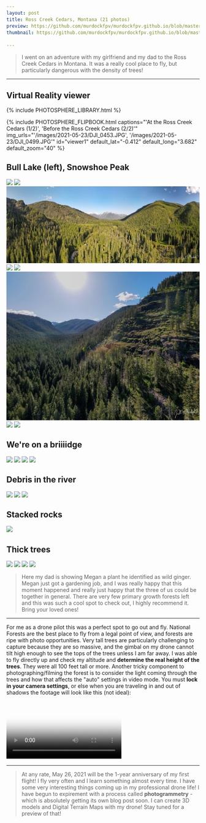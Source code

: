 ```yaml
---
layout: post
title: Ross Creek Cedars, Montana (21 photos)
preview: https://github.com/murdockfpv/murdockfpv.github.io/blob/master/images/2021-05-23/14.jpg?raw=true
thumbnail: https://github.com/murdockfpv/murdockfpv.github.io/blob/master/images/2021-05-23/14.jpg?raw=true

---
```


> I went on an adventure with my girlfriend and my dad to the Ross Creek Cedars in Montana. It was a really cool place to fly, but particularly dangerous with the density of trees!

___

## Virtual Reality viewer

{% include PHOTOSPHERE_LIBRARY.html %}

{% include PHOTOSPHERE_FLIPBOOK.html captions="'At the Ross Creek Cedars (1/2)', 'Before the Ross Creek Cedars (2/2)'" img_urls="'/images/2021-05-23/DJI_0453.JPG', '/images/2021-05-23/DJI_0499.JPG'" id="viewer1" default_lat="-0.412" default_long="3.682" default_zoom="40" %}

## Bull Lake (left), Snowshoe Peak

![](https://github.com/murdockfpv/murdockfpv.github.io/blob/master/images/2021-05-23/1_bull_lake.jpg?raw=true)
![](https://github.com/murdockfpv/murdockfpv.github.io/blob/master/images/2021-05-23/2.jpg?raw=true)
![](https://github.com/murdockfpv/murdockfpv.github.io/blob/master/images/2021-05-23/3_smaller.jpg?raw=true)
![](https://github.com/murdockfpv/murdockfpv.github.io/blob/master/images/2021-05-23/3_.jpg?raw=true)
![](https://github.com/murdockfpv/murdockfpv.github.io/blob/master/images/2021-05-23/4.jpg?raw=true)
![](https://github.com/murdockfpv/murdockfpv.github.io/blob/master/images/2021-05-23/5_smaller.jpg?raw=true)
![](https://github.com/murdockfpv/murdockfpv.github.io/blob/master/images/2021-05-23/6.jpg?raw=true)
![](https://github.com/murdockfpv/murdockfpv.github.io/blob/master/images/2021-05-23/9.jpg?raw=true)

## We're on a briiiidge

![](https://github.com/murdockfpv/murdockfpv.github.io/blob/master/images/2021-05-23/10.jpg?raw=true)
![](https://github.com/murdockfpv/murdockfpv.github.io/blob/master/images/2021-05-23/11.jpg?raw=true)
![](https://github.com/murdockfpv/murdockfpv.github.io/blob/master/images/2021-05-23/12.jpg?raw=true)
![](https://github.com/murdockfpv/murdockfpv.github.io/blob/master/images/2021-05-23/13.jpg?raw=true)

## Debris in the river

![](https://github.com/murdockfpv/murdockfpv.github.io/blob/master/images/2021-05-23/14.jpg?raw=true)
![](https://github.com/murdockfpv/murdockfpv.github.io/blob/master/images/2021-05-23/15.jpg?raw=true)
![](https://github.com/murdockfpv/murdockfpv.github.io/blob/master/images/2021-05-23/16.jpg?raw=true)

## Stacked rocks

![](https://github.com/murdockfpv/murdockfpv.github.io/blob/master/images/2021-05-23/17.jpg?raw=true)

## Thick trees

![](https://github.com/murdockfpv/murdockfpv.github.io/blob/master/images/2021-05-23/18.jpg?raw=true)
![](https://github.com/murdockfpv/murdockfpv.github.io/blob/master/images/2021-05-23/19.jpg?raw=true)
![](https://github.com/murdockfpv/murdockfpv.github.io/blob/master/images/2021-05-23/20.jpg?raw=true)
![](https://github.com/murdockfpv/murdockfpv.github.io/blob/master/images/2021-05-23/21.jpg?raw=true)

> Here my dad is showing Megan a plant he identified as wild ginger. Megan just got a gardening job, and I was really happy that this moment happened and really just happy that the three of us could be together in general. There are very few primary growth forests left and this was such a cool spot to check out, I highly recommend it. Bring your loved ones!

___

For me as a drone pilot this was a perfect spot to go out and fly. National Forests are the best place to fly from a legal point of view, and forests are ripe with photo opportunities. Very tall trees are particularly challenging to capture because they are so massive, and the gimbal on my drone cannot tilt high enough to see the tops of the trees unless I am far away. I was able to fly directly up and check my altitude and **determine the real height of the trees**. They were all 100 feet tall or more. Another tricky component to photographing/filming the forest is to consider the light coming through the trees and how that affects the "auto" settings in video mode. You must **lock in your camera settings**, or else when you are traveling in and out of shadows the footage will look like this (not ideal):

<video src="https://github.com/murdockFPV/murdockfpv.github.io/blob/master/images/2021-05-23/DJI_0451.mp4?raw=true" poster="https://github.com/murdockFPV/murdockfpv.github.io/blob/master/images/2021-05-23/poster_video.png?raw=true" style="max-width: 100%; max-height: 100%" controls preload></video>

___

> At any rate, May 26, 2021 will be the 1-year anniversary of my first flight! I fly very often and I learn something almost every time. I have some very interesting things coming up in my professional drone life! I have begun to expirement with a process called **photogrammetry** - which is absolutely getting its own blog post soon. I can create 3D models and Digital Terrain Maps with my drone! Stay tuned for a preview of that!
